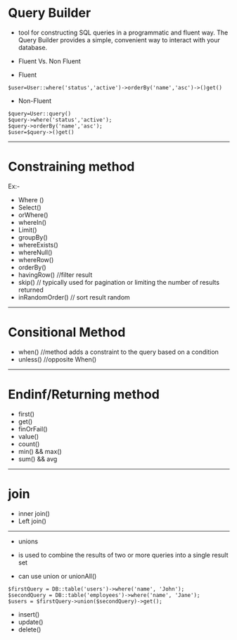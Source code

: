 
# Query Builder 

* tool for constructing SQL queries in a programmatic and fluent way. The Query Builder provides a simple, convenient way to interact with your database.

* Fluent Vs. Non Fluent 

* Fluent
```
$user=User::where('status','active')->orderBy('name','asc')->()get()
```
* Non-Fluent

```
$query=User::query()
$query->where('status','active');
$query->orderBy('name','asc');
$user=$query->()get()
```
______________________________________________________________
# Constraining method 

Ex:-

- Where ()
- Select()
- orWhere()
- whereIn()
- Limit()
- groupBy()
- whereExists()
- whereNull()
- whereRow()
- orderBy()
- havingRow() //filter result 
- skip() // typically used for pagination or limiting the number of results returned
- inRandomOrder() // sort result random 


______________________________________________________________
# Consitional Method

- when() //method adds a constraint to the query based on a condition 
- unless() //opposite When()

______________________________________________________________
# Endinf/Returning method

- first()
- get()
- finOrFail()
- value()
- count()
- min() && max()
- sum() && avg

______________________________________________________________
# join 

- inner join()
- Left join()

______________________________________________________________
* unions

* is used to combine the results of two or more queries into a single result set
* can use union or unionAll()
```
$firstQuery = DB::table('users')->where('name', 'John');
$secondQuery = DB::table('employees')->where('name', 'Jane');
$users = $firstQuery->union($secondQuery)->get();
```
- insert()
- update() 
- delete()


